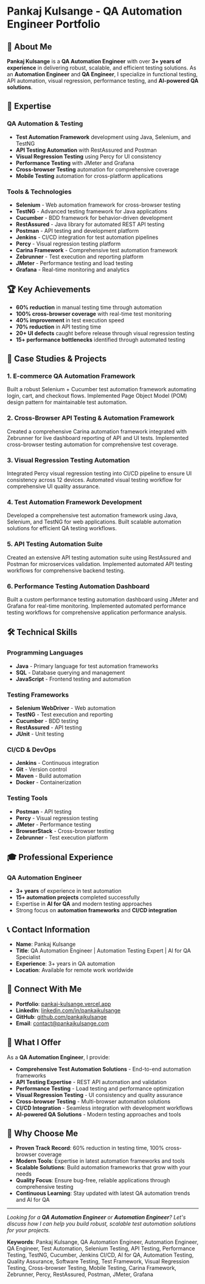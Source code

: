 # Pankaj Kulsange - QA Automation Engineer Portfolio

## 🚀 About Me

**Pankaj Kulsange** is a **QA Automation Engineer** with over **3+ years of experience** in delivering robust, scalable, and efficient testing solutions. As an **Automation Engineer** and **QA Engineer**, I specialize in functional testing, API automation, visual regression, performance testing, and **AI-powered QA solutions**.

## 🎯 Expertise

### QA Automation & Testing
- **Test Automation Framework** development using Java, Selenium, and TestNG
- **API Testing Automation** with RestAssured and Postman
- **Visual Regression Testing** using Percy for UI consistency
- **Performance Testing** with JMeter and Grafana
- **Cross-browser Testing** automation for comprehensive coverage
- **Mobile Testing** automation for cross-platform applications

### Tools & Technologies
- **Selenium** - Web automation framework for cross-browser testing
- **TestNG** - Advanced testing framework for Java applications
- **Cucumber** - BDD framework for behavior-driven development
- **RestAssured** - Java library for automated REST API testing
- **Postman** - API testing and development platform
- **Jenkins** - CI/CD integration for test automation pipelines
- **Percy** - Visual regression testing platform
- **Carina Framework** - Comprehensive test automation framework
- **Zebrunner** - Test execution and reporting platform
- **JMeter** - Performance testing and load testing
- **Grafana** - Real-time monitoring and analytics

## 🏆 Key Achievements

- **60% reduction** in manual testing time through automation
- **100% cross-browser coverage** with real-time test monitoring
- **40% improvement** in test execution speed
- **70% reduction** in API testing time
- **20+ UI defects** caught before release through visual regression testing
- **15+ performance bottlenecks** identified through automated testing

## 📁 Case Studies & Projects

### 1. E-commerce QA Automation Framework
Built a robust Selenium + Cucumber test automation framework automating login, cart, and checkout flows. Implemented Page Object Model (POM) design pattern for maintainable test automation.

### 2. Cross-Browser API Testing & Automation Framework
Created a comprehensive Carina automation framework integrated with Zebrunner for live dashboard reporting of API and UI tests. Implemented cross-browser testing automation for comprehensive test coverage.

### 3. Visual Regression Testing Automation
Integrated Percy visual regression testing into CI/CD pipeline to ensure UI consistency across 12 devices. Automated visual testing workflow for comprehensive UI quality assurance.

### 4. Test Automation Framework Development
Developed a comprehensive test automation framework using Java, Selenium, and TestNG for web applications. Built scalable automation solutions for efficient QA testing workflows.

### 5. API Testing Automation Suite
Created an extensive API testing automation suite using RestAssured and Postman for microservices validation. Implemented automated API testing workflows for comprehensive backend testing.

### 6. Performance Testing Automation Dashboard
Built a custom performance testing automation dashboard using JMeter and Grafana for real-time monitoring. Implemented automated performance testing workflows for comprehensive application performance analysis.

## 🛠️ Technical Skills

### Programming Languages
- **Java** - Primary language for test automation frameworks
- **SQL** - Database querying and management
- **JavaScript** - Frontend testing and automation

### Testing Frameworks
- **Selenium WebDriver** - Web automation
- **TestNG** - Test execution and reporting
- **Cucumber** - BDD testing
- **RestAssured** - API testing
- **JUnit** - Unit testing

### CI/CD & DevOps
- **Jenkins** - Continuous integration
- **Git** - Version control
- **Maven** - Build automation
- **Docker** - Containerization

### Testing Tools
- **Postman** - API testing
- **Percy** - Visual regression testing
- **JMeter** - Performance testing
- **BrowserStack** - Cross-browser testing
- **Zebrunner** - Test execution platform

## 🎓 Professional Experience

### QA Automation Engineer
- **3+ years** of experience in test automation
- **15+ automation projects** completed successfully
- Expertise in **AI for QA** and modern testing approaches
- Strong focus on **automation frameworks** and **CI/CD integration**

## 📞 Contact Information

- **Name**: Pankaj Kulsange
- **Title**: QA Automation Engineer | Automation Testing Expert | AI for QA Specialist
- **Experience**: 3+ years in QA automation
- **Location**: Available for remote work worldwide

## 🔗 Connect With Me

- **Portfolio**: [pankaj-kulsange.vercel.app](https://pankaj-kulsange.vercel.app)
- **LinkedIn**: [linkedin.com/in/pankajkulsange](https://linkedin.com/in/pankajkulsange)
- **GitHub**: [github.com/pankajkulsange](https://github.com/pankajkulsange)
- **Email**: [contact@pankajkulsange.com](mailto:contact@pankajkulsange.com)

## 🎯 What I Offer

As a **QA Automation Engineer**, I provide:

- **Comprehensive Test Automation Solutions** - End-to-end automation frameworks
- **API Testing Expertise** - REST API automation and validation
- **Performance Testing** - Load testing and performance optimization
- **Visual Regression Testing** - UI consistency and quality assurance
- **Cross-browser Testing** - Multi-browser automation solutions
- **CI/CD Integration** - Seamless integration with development workflows
- **AI-powered QA Solutions** - Modern testing approaches and tools

## 🚀 Why Choose Me

- **Proven Track Record**: 60% reduction in testing time, 100% cross-browser coverage
- **Modern Tools**: Expertise in latest automation frameworks and tools
- **Scalable Solutions**: Build automation frameworks that grow with your needs
- **Quality Focus**: Ensure bug-free, reliable applications through comprehensive testing
- **Continuous Learning**: Stay updated with latest QA automation trends and AI for QA

---

*Looking for a **QA Automation Engineer** or **Automation Engineer**? Let's discuss how I can help you build robust, scalable test automation solutions for your projects.*

**Keywords**: Pankaj Kulsange, QA Automation Engineer, Automation Engineer, QA Engineer, Test Automation, Selenium Testing, API Testing, Performance Testing, TestNG, Cucumber, Jenkins CI/CD, AI for QA, Automation Testing, Quality Assurance, Software Testing, Test Framework, Visual Regression Testing, Cross-browser Testing, Mobile Testing, Carina Framework, Zebrunner, Percy, RestAssured, Postman, JMeter, Grafana
